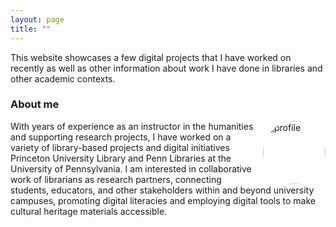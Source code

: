 ```yaml
---
layout: page
title: "" 
---
```




<html>
<head>
<style>
img {
  float: right;
  border-radius: 50%;
}
</style>
</head>
<body>


<p>This website showcases a few digital projects that I have worked on recently as well as other information about work I have done in libraries and other academic contexts.</p>

<h3>About me</h3>

<p><img src="[https://fit.princeton.edu/sites/g/files/toruqf2351/files/styles/3x4_750w_1000h/public/people/evan_ditter.jpg?h=6c7fb5bf&itok=9a__M4H6](https://github.com/evandttr/evandttr.github.io/assets/120140116/fe656ec6-a055-4251-b8b7-0cb9cdabc06f)" alt="profile" style="width:100px;margin-left:15px;">
With years of experience as an instructor in the humanities and supporting research projects, I have worked on a variety of library-based projects and digital initiatives Princeton University Library and Penn Libraries at the University of Pennsylvania. I am interested in collaborative work of librarians as research partners, connecting students, educators, and other stakeholders within and beyond university campuses, promoting digital literacies and employing digital tools to make cultural heritage materials accessible.</p>
